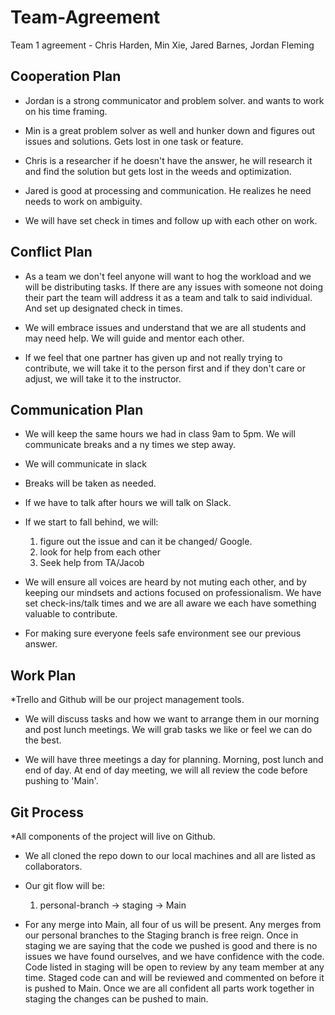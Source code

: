 # Team-Agreement
Team 1 agreement - Chris Harden, Min Xie, Jared Barnes, Jordan Fleming

## Cooperation Plan

* Jordan is a strong communicator and problem solver. and wants to work on his time framing.

* Min is a great problem solver as well and hunker down and figures out issues and solutions. Gets lost in one task or feature.

* Chris is a researcher if he doesn't have the answer, he will research it and find the solution but gets lost in the weeds and optimization.

* Jared is good at processing and communication. He realizes he need needs to work on ambiguity. 

* We will have set check in times and follow up with each other on work.


## Conflict Plan

* As a team we don't feel anyone will want to hog the workload and we will be distributing tasks. If there are any issues with someone not doing their part the team will address it as a team and talk to said individual. And set up designated check in times.

* We will embrace issues and understand that we are all students and may need help. We will guide and mentor each other.

* If we feel that one partner has given up and not really trying to contribute, we will take it to the person first and if they don't care or adjust, we will take it to the instructor.

## Communication Plan

* We will keep the same hours we had in class 9am to 5pm. We will communicate breaks and a ny times we step away.

* We will communicate in slack

* Breaks will be taken as needed.

* If we have to talk after hours we will talk on Slack.

* If we start to fall behind, we will:
    1. figure out the issue and can it be changed/ Google.
    2. look for help from each other
    3. Seek help from TA/Jacob

* We will ensure all voices are heard by not muting each other, and by keeping our mindsets and actions focused on professionalism. We have set check-ins/talk times and we are all aware we each have something valuable to contribute. 

* For making sure everyone feels safe environment see our previous answer.

## Work Plan
*Trello and Github will be our project management tools. 

* We will discuss tasks and how we want to arrange them in our morning and post lunch meetings. We will grab tasks we like or feel we can do the best. 

* We will have three meetings a day for planning. Morning, post lunch and end of day. At end of day meeting, we will all review the code before pushing to 'Main'.

## Git Process
*All components of the project will live on Github.

* We all cloned the repo down to our local machines and all are listed as collaborators.
* Our git flow will be:
    
    1. personal-branch -> staging -> Main 

* For any merge into Main, all four of us will be present. Any merges from our personal branches to the Staging branch is free reign. Once in staging we are saying that the code we pushed is good and there is no issues we have found ourselves, and we have confidence with the code. Code listed in staging will be open to review by any team member at any time. Staged code can and will be reviewed and commented on before it is pushed to Main. Once we are all confident all parts work together in staging the changes can be pushed to main.
